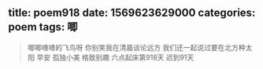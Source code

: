 title: poem918
date: 1569623629000
categories: poem
tags: 唧
---
> 唧唧喳喳的飞鸟呀
你别笑我在清晨谈论远方
我们还一起说过要在北方种太阳
早安
孤独小美
格致别趣
六点起床第918天 迟到91天